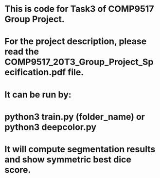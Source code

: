 # This is code for Task3 of COMP9517 Group Project.
# For the project description, please read the COMP9517_20T3_Group_Project_Specification.pdf file.
# It can be run by:
#       python3 train.py (folder_name) or python3 deepcolor.py
# It will compute segmentation results and show symmetric best dice score.

